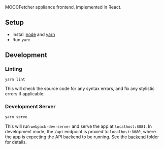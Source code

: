 MOOCFetcher appliance frontend, implemented in React.

## Setup
* Install [node] and [yarn]
* Run `yarn`

[node]: https://nodejs.org
[yarn]: https://yarnpkg.com


## Development

### Linting

```bash
yarn lint
```

This will check the source code for any syntax errors, and fix any stylistic errors if applicable.

### Development Server

```bash
yarn serve
```

This will run `webpack-dev-server` and serve the app at `localhost:8081`. In development mode, the `/api` endpoint is proxied to `localhost:8080`, where the app is expecting the API backend to be running. See the [backend] folder for details.

[backend]: https://github.com/MOOCFetcher/moocfetcher-appliance/tree/master/backend

